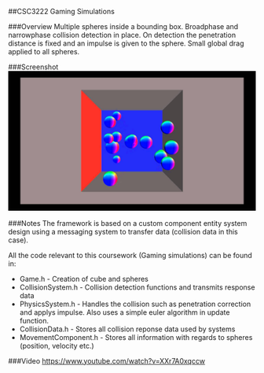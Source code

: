 ##CSC3222 Gaming Simulations

###Overview
Multiple spheres inside a bounding box. Broadphase and narrowphase collision detection in place. On detection the penetration distance is fixed and an impulse is given to the sphere. Small global drag applied to all spheres.

###Screenshot
![Screenshot](https://github.com/StephenCathcart/csc3222-gaming-simulations/blob/master/screenshots/screenshot.jpg)

###Notes
The framework is based on a custom component entity system design using a messaging system to transfer data (collision data in this case). 

All the code relevant to this coursework (Gaming simulations) can be found in:

- Game.h - Creation of cube and spheres
- CollisionSystem.h - Collision detection functions and transmits response data
- PhysicsSystem.h -	Handles the collision such as penetration correction and applys impulse. Also uses a simple euler algorithm in update function.
- CollisionData.h - Stores all collision reponse data used by systems 
- MovementComponent.h - Stores all information with regards to spheres (position, velocity etc.)

###Video
https://www.youtube.com/watch?v=XXr7A0xqccw
